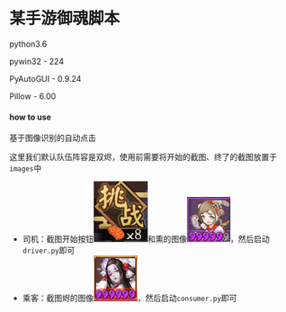 # 某手游御魂脚本

python3.6

pywin32 - 224

PyAutoGUI - 0.9.24

Pillow - 6.00

#### how to use

基于图像识别的自动点击

这里我们默认队伍阵容是双烬，使用前需要将开始的截图、终了的截图放置于`images`中

- 司机：截图开始按钮![begin](.\images\begin.png)和熏的图像![xun](.\images\xun.png)，然后启动`driver.py`即可
- 乘客：截图烬的图像![jin](.\images\jin.png)，然后启动`consumer.py`即可